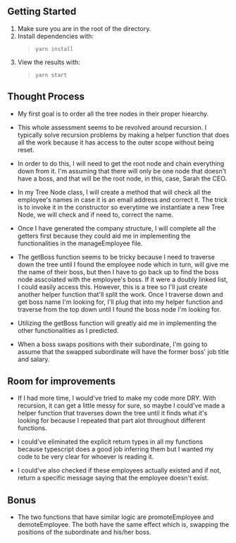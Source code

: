 ## Getting Started

1. Make sure you are in the root of the directory.
2. Install dependencies with:
   > `yarn install`
3. View the results with:
   > `yarn start`

## Thought Process

- My first goal is to order all the tree nodes in their proper hiearchy.

- This whole assessment seems to be revolved around recursion. I typically solve recursion problems by making a helper function that does all the work because it has access to the outer scope without being reset.

- In order to do this, I will need to get the root node and chain everything down from it. I'm assuming that there will only be one node that doesn't have a boss, and that will be the root node, in this, case, Sarah the CEO.

- In my Tree Node class, I will create a method that will check all the employee's names in case it is an email address and correct it. The trick is to invoke it in the constructor so everytime we instantiate a new Tree Node, we will check and if need to, correct the name.

- Once I have generated the company structure, I will complete all the getters first because they could aid me in implementing the functionalities in the manageEmployee file.

- The getBoss function seems to be tricky because I need to traverse down the tree until I found the employee node which in turn, will give me the name of their boss, but then I have to go back up to find the boss node asscoiated with the employee's boss. If it were a doubly linked list, I could easily access this. However, this is a tree so I'll just create another helper function that'll split the work. Once I traverse down and get boss name I'm looking for, I'll plug that into my helper function and traverse from the top down until I found the boss node I'm looking for.

- Utilizing the getBoss function will greatly aid me in implementing the other functionalities as I predicted.

- When a boss swaps positions with their subordinate, I'm going to assume that the swapped subordinate will have the former boss' job title and salary.

## Room for improvements

- If I had more time, I would've tried to make my code more DRY. With recursion, it can get a little messy for sure, so maybe I could've made a helper function that traverses down the tree until it finds what it's looking for because I repeated that part alot throughout different functions.

- I could've eliminated the explicit return types in all my functions because typescript does a good job inferring them but I wanted my code to be very clear for whoever is reading it.

- I could've also checked if these employees actually existed and if not, return a specific message saying that the employee doesn't exist.

## Bonus

- The two functions that have similar logic are promoteEmployee and demoteEmployee. The both have the same effect which is, swapping the positions of the subordinate and his/her boss.
